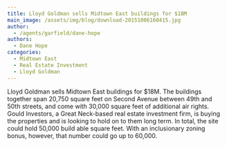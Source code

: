 ```yaml
---
title: Lloyd Goldman sells Midtown East buildings for $18M
main_image: /assets/img/blog/download-20151006160415.jpg
author:
  - /agents/garfield/dane-hope
authors:
  - Dane Hope
categories:
  - Midtown East
  - Real Estate Investment
  - Lloyd Goldman
---
```

<p>Lloyd Goldman sells Midtown East buildings for $18M.  The buildings together span 20,750 square feet on Second Avenue between 49th and 50th streets, and come with 30,000 square feet of additional air rights. Gould Investors, a Great Neck-based real estate investment firm, is buying the properties and is looking to hold on to them long term. In total, the site could hold 50,000 build able square feet. With an inclusionary zoning bonus, however, that number could go up to 60,000.</p>